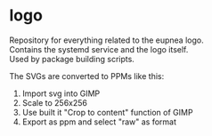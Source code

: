# logo

Repository for everything related to the eupnea logo.  
Contains the systemd service and the logo itself.  
Used by package building scripts.

The SVGs are converted to PPMs like this:

1. Import svg into GIMP
2. Scale to 256x256
3. Use built it "Crop to content" function of GIMP
4. Export as ppm and select "raw" as format